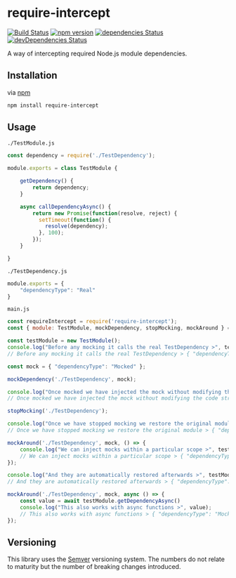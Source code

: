 # require-intercept

[![Build Status](https://travis-ci.org/MattLloyd101/require-intercept.svg?branch=master)](https://travis-ci.org/MattLloyd101/require-intercept)
[![npm version](https://badge.fury.io/js/require-intercept.svg)](https://badge.fury.io/js/require-intercept)
[![dependencies Status](https://david-dm.org/MattLloyd101/require-intercept/status.svg)](https://david-dm.org/MattLloyd101/require-intercept)
[![devDependencies Status](https://david-dm.org/MattLloyd101/require-intercept/dev-status.svg)](https://david-dm.org/MattLloyd101/require-intercept?type=dev)

A way of intercepting required Node.js module dependencies.

## Installation

via [npm](https://github.com/npm/npm)

```bash
npm install require-intercept
```

## Usage

`./TestModule.js`
```javascript
const dependency = require('./TestDependency');

module.exports = class TestModule {

    getDependency() {
        return dependency;
    }

    async callDependencyAsync() {
        return new Promise(function(resolve, reject) {
          setTimeout(function() {
            resolve(dependency);
          }, 100);
        });
    }

}
```

`./TestDependency.js`
```javascript
module.exports = {
    "dependencyType": "Real"
}
```

`main.js`
```javascript
const requireIntercept = require('require-intercept');
const { module: TestModule, mockDependency, stopMocking, mockAround } = requireIntercept('./TestModule');

const testModule = new TestModule();
console.log("Before any mocking it calls the real TestDependency >", testModule.getDependency());
// Before any mocking it calls the real TestDependency > { "dependencyType": "Real" }

const mock = { "dependencyType": "Mocked" };

mockDependency('./TestDependency', mock);

console.log("Once mocked we have injected the mock without modifying the code structure >", testModule.getDependency());
// Once mocked we have injected the mock without modifying the code structure > { "dependencyType": "Mocked" }

stopMocking('./TestDependency');

console.log("Once we have stopped mocking we restore the original module >", testModule.getDependency());
// Once we have stopped mocking we restore the original module > { "dependencyType": "Real" }

mockAround('./TestDependency', mock, () => {
    console.log("We can inject mocks within a particular scope >", testModule.getDependency());
    // We can inject mocks within a particular scope > { "dependencyType": "Mocked" }
});

console.log("And they are automatically restored afterwards >", testModule.getDependency());
// And they are automatically restored afterwards > { "dependencyType": "Real" }

mockAround('./TestDependency', mock, async () => {
    const value = await testModule.getDependencyAsync()
    console.log("This also works with async functions >", value);
    // This also works with async functions > { "dependencyType": "Mocked" }
});
```

## Versioning

This library uses the [Semver](https://semver.org/) versioning system. The numbers do not relate to maturity but the number of breaking changes introduced.
